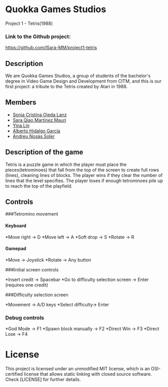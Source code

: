 # Quokka Games Studios

Project 1 - Tetris(1988)

### Link to the Github project:
https://github.com/lSara-MM/project1-tetris


## Description
We are Quokka Games Studios, a group of students of the bachelor's degree in Video Game Design and Development from CITM, 
and this is our first project: a tribute to the Tetris created by Atari in 1988.


## Members

   * [Sonia Cristina Ojeda Lanz](https://github.com/SoniaOL) 
   * [Sara Qiao Martínez Mauri](https://github.com/lSara-MM)
   * [Yina Lin](https://github.com/Aniyl)
   * [Alberto Hidalgo García](https://github.com/TheimerTR)
   * [Andreu Nosàs Soler](https://github.com/AndyCubico)


## Description of the game
Tetris is a puzzle game in which the player must place the pieces(tetrominoes) that fall from the top of the screen to 
create full rows (lines), cleaning lines of blocks.
The player wins if they clear the number of lines that the level specifies.
The player loses if enough tetrominoes pile up to reach the top of the playfield. 


## Controls

###Tetromino movement

#### Keyboard

*Move right -> D
*Move left -> A
*Soft drop -> S
*Rotate -> R

#### Gamepad

*Move -> Joystick
*Rotate -> Any button 

###Initial screen controls

*Insert credit -> Spacebar 
*Go to difficulty selection screen -> Enter (requires one credit)

###Difficulty selection screen

*Movement -> A/D keys
*Select difficulty-> Enter

### Debug controls
*God Mode -> F1
*Spawn block manually -> F2
*Direct Win -> F3
*Direct Lose -> F4


# License

This project is licensed under an unmodified MIT license, which is an OSI-certified license that allows static linking with closed source software. 
Check [LICENSE] for further details.
